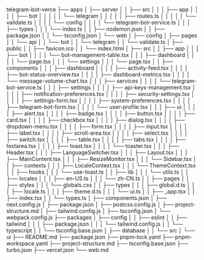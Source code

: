 telegram-bot-verce
├── apps
│ ├── server
│ │ ├── src
│ │ │ ├── app
│ │ │ │ ├── bot
│ │ │ │ │ └── telegram
│ │ │ │ │ ├── routes.ts
│ │ │ │ │ └── validate.ts
│ │ │ │ └── config
│ │ │ │ └── telegram-bot-service.ts
│ │ │ ├── types
│ │ │ └── index.ts
│ │ ├── nodemon.json
│ │ ├── package.json
│ │ └── tsconfig.json
│ └── web
│ ├── config
│ ├── pages
│ │ └── api
│ │ └── bot
│ │ └── telegram
│ │ └── validate.ts
│ ├── public
│ │ ├── favicon.ico
│ │ └── index.html
│ ├── src
│ │ ├── app
│ │ │ ├── bot
│ │ │ │ └── bot-management-table.tsx
│ │ │ ├── dashboard
│ │ │ │ └── page.tsx
│ │ │ └── settings
│ │ │ └── page.tsx
│ │ ├── components
│ │ │ ├── dashboard
│ │ │ │ ├── activity-feed.tsx
│ │ │ │ ├── bot-status-overview.tsx
│ │ │ │ ├── dashboard-metrics.tsx
│ │ │ │ └── message-volume-chart.tsx
│ │ │ ├── services
│ │ │ │ └── telegram-bot-service.ts
│ │ │ ├── settings
│ │ │ │ ├── api-keys-management.tsx
│ │ │ │ ├── notification-preferences.tsx
│ │ │ │ ├── security-settings.tsx
│ │ │ │ ├── settings-form.tsx
│ │ │ │ ├── system-preferences.tsx
│ │ │ │ ├── telegram-bot-form.tsx
│ │ │ │ └── user-profile.tsx
│ │ │ ├── ui
│ │ │ │ ├── alert.tsx
│ │ │ │ ├── badge.tsx
│ │ │ │ ├── button.tsx
│ │ │ │ ├── card.tsx
│ │ │ │ ├── checkbox.tsx
│ │ │ │ ├── dialog.tsx
│ │ │ │ ├── dropdown-menu.tsx
│ │ │ │ ├── form.tsx
│ │ │ │ ├── input.tsx
│ │ │ │ ├── label.tsx
│ │ │ │ ├── scroll-area.tsx
│ │ │ │ ├── select.tsx
│ │ │ │ ├── switch.tsx
│ │ │ │ ├── table.tsx
│ │ │ │ ├── tabs.tsx
│ │ │ │ ├── textarea.tsx
│ │ │ │ ├── toast.tsx
│ │ │ │ └── toaster.tsx
│ │ │ ├── Header.tsx
│ │ │ ├── LanguageSwitcher.tsx
│ │ │ ├── Layout.tsx
│ │ │ ├── MainContent.tsx
│ │ │ ├── ResizeMonitor.tsx
│ │ │ └── Sidebar.tsx
│ │ ├── contexts
│ │ │ ├── LocaleContext.tsx
│ │ │ └── ThemeContext.tsx
│ │ ├── hooks
│ │ │ └── use-toast.ts
│ │ ├── lib
│ │ │ └── utils.ts
│ │ ├── locales
│ │ │ ├── en-US.ts
│ │ │ └── zh-CN.ts
│ │ ├── pages
│ │ ├── styles
│ │ │ └── globals.css
│ │ ├── types
│ │ │ ├── global.d.ts
│ │ │ ├── locale.ts
│ │ │ ├── theme.d.ts
│ │ │ └── ui.ts
│ │ ├── \_app.tsx
│ │ ├── index.tsx
│ │ └── types.ts
│ ├── components.json
│ ├── next.config.js
│ ├── package.json
│ ├── postcss.config.js
│ ├── project-structure.md
│ ├── tailwind.config.js
│ ├── tsconfig.json
│ └── webpack.config.js
├── packages
│ ├── config
│ │ ├── eslint
│ │ ├── tailwind
│ │ │ ├── package.json
│ │ │ └── tailwind.config.js
│ │ └── typescript
│ │ └── tsconfig.base.json
│ ├── database
│ │ └── src
│ └── ui
├── README.md
├── package.json
├── pnpm-lock.yaml
├── pnpm-workspace.yaml
├── project-structure.md
├── tsconfig.base.json
├── turbo.json
├── vercel.json
└── web.md
